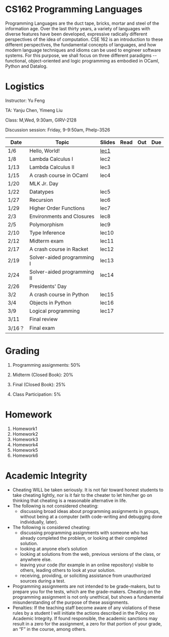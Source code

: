 # CS162 Programming Languages

Programming Languages are the duct tape, bricks, mortar and steel of the information age. Over the last thirty years, a variety of languages with diverse features have been developed, expressive radically different perspectives of the idea of computation. CSE 162 is an introduction to these different perspectives, the fundamental concepts of languages, and how modern language techniques and idioms can be used to engineer software systems. For this purpose, we shall focus on three different paradigms -- functional, object-oriented and logic programming as embodied in OCaml, Python and Datalog.

# Logistics
Instructor: Yu Feng

TA: Yanju Chen, Yimeng Liu

Class: M,Wed, 9:30am, GIRV-2128

Discussion session: Friday, 9-9:50am, Phelp-3526

| Date  | Topic                                         | Slides | Read | Out | Due |
|-------|-----------------------------------------------|--------|------|-----|-----|
| 1/6  | Hello, World!                                  |  [lec1](lectures/lecture1.pdf)     |      |     |     |
| 1/8  | Lambda Calculus I          |  lec2      |      |     |     |
| 1/13  | Lambda Calculus II             |  lec3      |      |     |     |
| 1/15  | A crash course in OCaml       |  lec4     |      |     |     |
| 1/20 | MLK Jr. Day                    |      |      |     |     |
| 1/22 | Datatypes                           |  lec5      |      |     |     |
| 1/27 | Recursion                           |  lec6     |      |     |     |
| 1/29 | Higher Order Functions              | lec7        |      |     |     |
| 2/3 | Environments and Closures            |   lec8     |      |     |     |
| 2/5 | Polymorphism                         | lec9       |      |     |     |
| 2/10  | Type Inference   | lec10        |      |     |     |
| 2/12  | Midterm exam | lec11       |      |     |     |
| 2/17 | A crash course in Racket                          |    lec12    |      |     |     |
| 2/19 | Solver-aided programming I                        | lec13      |       |     |     |
| 2/24 | Solver-aided programming II                 |   lec14     |      |     |     |
| 2/26 | Presidents' Day               |        |      |     |     |
| 3/2 | A crash course in Python        |    lec15    |      |     |    |
| 3/4 | Objects in Python                            |   lec16     |      |     |     |
| 3/9  | Logical programming         |   lec17     |      |     |     |
| 3/11  | Final review                               |        |      |     |    |
| 3/16？  | Final exam                               |        |      |     |    |

# Grading

1. Programming assignments: 50%
 
2. Midterm (Closed Book): 20%
     
3. Final (Closed Book): 25%
  
4. Class Participation: 5%



# Homework

1. Homework1
2. Homework2
3. Homework3
4. Homework4
5. Homework5
6. Homework6

# Academic Integrity
- Cheating WILL be taken seriously. It is not fair toward honest students to take cheating lightly, nor is it fair to the cheater to let him/her go on thinking that cheating is a reasonable alternative in life.
- The following is not considered cheating:
   - discussing broad ideas about programming assignments in groups, without being at a computer (with code-writing and debugging done individually, later).
- The following is considered cheating:
   - discussing programming assignments with someone who has already completed the problem, or looking at their completed solution.
   - looking at anyone else’s solution
   - looking at solutions from the web, previous versions of the class, or anywhere else.
   - leaving your code (for example in an online repository) visible to others, leading others to look at your solution.
   - receiving, providing, or soliciting assistance from unauthorized sources during a test.
- Programming assignments are not intended to be grade-makers, but to prepare you for the tests, which are the grade-makers. Cheating on the programming assignment is not only unethical, but shows a fundamental misunderstanding of the purpose of these assignments.
- Penalties: If the teaching staff become aware of any violations of these rules by a student I will initiate the actions described in the Policy on Academic Integrity. If found responsible, the academic sanctions may result in a zero for the assignment, a zero for that portion of your grade, an “F” in the course, among others.

